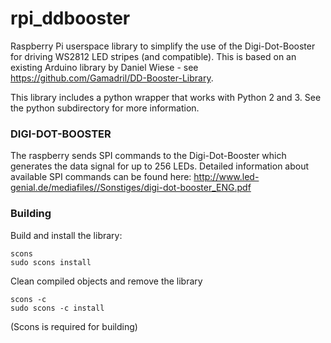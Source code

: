 rpi_ddbooster
==========

Raspberry Pi userspace library to simplify the use of the Digi-Dot-Booster for driving WS2812 LED stripes (and compatible). This is based on an existing Arduino library by Daniel Wiese - see https://github.com/Gamadril/DD-Booster-Library.

This library includes a python wrapper that works with Python 2 and 3. See the python subdirectory for more information.

### DIGI-DOT-BOOSTER
The raspberry sends SPI commands to the Digi-Dot-Booster which generates the data signal for up to 256 LEDs. 
Detailed information about available SPI commands can be found here: http://www.led-genial.de/mediafiles//Sonstiges/digi-dot-booster_ENG.pdf

### Building

Build and install the library:
```
scons
sudo scons install
```

Clean compiled objects and remove the library
```
scons -c
sudo scons -c install
```

(Scons is required for building)
